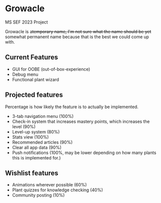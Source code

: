 # Growacle
MS SEF 2023 Project

Growacle is a~~temporary name, I'm not sure what the name should be yet~~ somewhat permanent name because that is the best we could come up with.

## Current Features

- GUI for OOBE (out-of-box-experience)
- Debug menu
- Functional plant wizard

## Projected features
Percentage is how likely the feature is to actually be implemented.

- 3-tab navigation menu (100%)
- Check-in system that increases mastery points, which increases the level (90%)
- Level-up system (80%)
- Stats view (100%)
- Recommended articles (90%)
- Clear all app data (90%)
- Push notifications (100%, may be lower depending on how many plants this is implemented for.)

## Wishlist features
- Animations wherever possible (60%)
- Plant quizzes for knowledge checking (40%)
- Community posting (10%)
